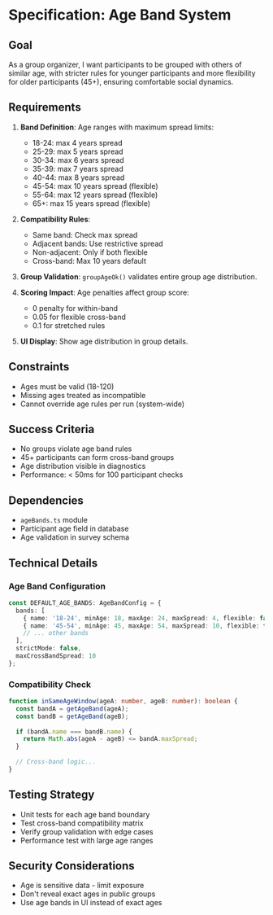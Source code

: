 # Specification: Age Band System

## Goal
As a group organizer, I want participants to be grouped with others of similar age, with stricter rules for younger participants and more flexibility for older participants (45+), ensuring comfortable social dynamics.

## Requirements
1. **Band Definition**: Age ranges with maximum spread limits:
   - 18-24: max 4 years spread
   - 25-29: max 5 years spread
   - 30-34: max 6 years spread
   - 35-39: max 7 years spread
   - 40-44: max 8 years spread
   - 45-54: max 10 years spread (flexible)
   - 55-64: max 12 years spread (flexible)
   - 65+: max 15 years spread (flexible)

2. **Compatibility Rules**:
   - Same band: Check max spread
   - Adjacent bands: Use restrictive spread
   - Non-adjacent: Only if both flexible
   - Cross-band: Max 10 years default

3. **Group Validation**: `groupAgeOk()` validates entire group age distribution.

4. **Scoring Impact**: Age penalties affect group score:
   - 0 penalty for within-band
   - 0.05 for flexible cross-band
   - 0.1 for stretched rules

5. **UI Display**: Show age distribution in group details.

## Constraints
- Ages must be valid (18-120)
- Missing ages treated as incompatible
- Cannot override age rules per run (system-wide)

## Success Criteria
- No groups violate age band rules
- 45+ participants can form cross-band groups
- Age distribution visible in diagnostics
- Performance: < 50ms for 100 participant checks

## Dependencies
- `ageBands.ts` module
- Participant age field in database
- Age validation in survey schema

## Technical Details
### Age Band Configuration
```typescript
const DEFAULT_AGE_BANDS: AgeBandConfig = {
  bands: [
    { name: '18-24', minAge: 18, maxAge: 24, maxSpread: 4, flexible: false },
    { name: '45-54', minAge: 45, maxAge: 54, maxSpread: 10, flexible: true },
    // ... other bands
  ],
  strictMode: false,
  maxCrossBandSpread: 10
};
```

### Compatibility Check
```typescript
function inSameAgeWindow(ageA: number, ageB: number): boolean {
  const bandA = getAgeBand(ageA);
  const bandB = getAgeBand(ageB);
  
  if (bandA.name === bandB.name) {
    return Math.abs(ageA - ageB) <= bandA.maxSpread;
  }
  
  // Cross-band logic...
}
```

## Testing Strategy
- Unit tests for each age band boundary
- Test cross-band compatibility matrix
- Verify group validation with edge cases
- Performance test with large age ranges

## Security Considerations
- Age is sensitive data - limit exposure
- Don't reveal exact ages in public groups
- Use age bands in UI instead of exact ages
